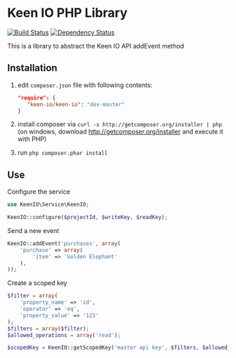 Keen IO PHP Library
===================
[![Build Status](https://travis-ci.org/keenlabs/KeenClient-PHP.png)](https://travis-ci.org/keenlabs/KeenClient-PHP) [![Dependency Status](https://www.versioneye.com/package/php--keen-io--keen-io/badge.png)](https://www.versioneye.com/package/php--keen-io--keen-io) 

This is a library to abstract the Keen IO API addEvent method

Installation
------------
  1. edit `composer.json` file with following contents:

     ```json
     "require": {
        "keen-io/keen-io": "dev-master"
     }
     ```
  2. install composer via `curl -s http://getcomposer.org/installer | php` (on windows, download
     http://getcomposer.org/installer and execute it with PHP)
  3. run `php composer.phar install`

Use
---
Configure the service
```php
use KeenIO\Service\KeenIO;

KeenIO::configure($projectId, $writeKey, $readKey);
```

Send a new event
```php
KeenIO::addEvent('purchases', array(
    'purchase' => array(
        'item' => 'Golden Elephant'
    ),
));
```

Create a scoped key
```php
$filter = array(
    'property_name' => 'id', 
    'operator' => 'eq', 
    'property_value' => '123'
);
$filters = array($filter);
$allowed_operations = array('read');

$scopedKey = KeenIO::getScopedKey('master api key', $filters, $allowed_operations);
```

